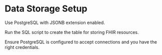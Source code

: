 # Data Storage Setup

Use PostgreSQL with JSONB extension enabled.

Run the SQL script to create the table for storing FHIR resources.

Ensure PostgreSQL is configured to accept connections and you have the right credentials.
